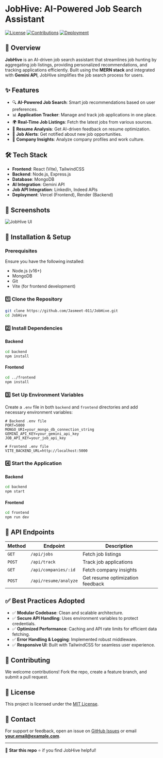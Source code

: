 # JobHive: AI-Powered Job Search Assistant



[![License](https://img.shields.io/badge/license-MIT-blue.svg)](LICENSE)
[![Contributions](https://img.shields.io/badge/contributions-welcome-brightgreen.svg)](#contributing)
[![Deployment](https://img.shields.io/badge/deployment-Vercel-blue.svg)](https://your-deployment-link.com)

## 🚀 Overview
**JobHive** is an AI-driven job search assistant that streamlines job hunting by aggregating job listings, providing personalized recommendations, and tracking applications efficiently. Built using the **MERN stack** and integrated with **Gemini API**, JobHive simplifies the job search process for users.

## ✨ Features
- 🔍 **AI-Powered Job Search**: Smart job recommendations based on user preferences.
- 📊 **Application Tracker**: Manage and track job applications in one place.
- 🌍 **Real-Time Job Listings**: Fetch the latest jobs from various sources.
- 📝 **Resume Analysis**: Get AI-driven feedback on resume optimization.
- 📡 **Job Alerts**: Get notified about new job opportunities.
- 🎯 **Company Insights**: Analyze company profiles and work culture.

## 🛠 Tech Stack
- **Frontend**: React (Vite), TailwindCSS
- **Backend**: Node.js, Express.js
- **Database**: MongoDB
- **AI Integration**: Gemini API
- **Job API Integration**: LinkedIn, Indeed APIs
- **Deployment**: Vercel (Frontend), Render (Backend)

## 📸 Screenshots
![JobHive UI](https://your-image-link.com)

## 🎯 Installation & Setup
### Prerequisites
Ensure you have the following installed:
- Node.js (v16+)
- MongoDB
- Git
- Vite (for frontend development)

### 1️⃣ Clone the Repository
```sh
git clone https://github.com/Jasmeet-011/JobHive.git
cd JobHive
```

### 2️⃣ Install Dependencies
#### Backend
```sh
cd backend
npm install
```
#### Frontend
```sh
cd ../frontend
npm install
```

### 3️⃣ Set Up Environment Variables
Create a `.env` file in both `backend` and `frontend` directories and add necessary environment variables:
```env
# Backend .env file
PORT=5000
MONGO_URI=your_mongo_db_connection_string
GEMINI_API_KEY=your_gemini_api_key
JOB_API_KEY=your_job_api_key
```

```env
# Frontend .env file
VITE_BACKEND_URL=http://localhost:5000
```

### 4️⃣ Start the Application
#### Backend
```sh
cd backend
npm start
```
#### Frontend
```sh
cd frontend
npm run dev
```

## 📜 API Endpoints
| Method | Endpoint | Description |
|--------|----------|-------------|
| `GET`  | `/api/jobs` | Fetch job listings |
| `POST` | `/api/track` | Track job applications |
| `GET`  | `/api/companies/:id` | Fetch company insights |
| `POST` | `/api/resume/analyze` | Get resume optimization feedback |

## ✅ Best Practices Adopted
- ✅ **Modular Codebase**: Clean and scalable architecture.
- ✅ **Secure API Handling**: Uses environment variables to protect credentials.
- ✅ **Optimized Performance**: Caching and API rate limits for efficient data fetching.
- ✅ **Error Handling & Logging**: Implemented robust middleware.
- ✅ **Responsive UI**: Built with TailwindCSS for seamless user experience.

## 🤝 Contributing
We welcome contributions! Fork the repo, create a feature branch, and submit a pull request.

## 📄 License
This project is licensed under the [MIT License](LICENSE).

## 📩 Contact
For support or feedback, open an issue on [GitHub Issues](https://github.com/Jasmeet-011/JobHive/issues) or email **your.email@example.com**.

---
🎯 **Star this repo** ⭐ if you find JobHive helpful!
